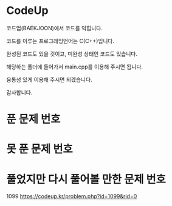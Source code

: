 # CodeUp

코드업(BAEKJOON)에서 코드를 익힙니다.

코드를 이루는 프로그래밍언어는 C(C++)입니다.

완성된 코드도 있을 것이고, 미완성 상태인 코드도 있습니다.

해당하는 폴더에 들어가서 main.cpp를 이용해 주시면 됩니다.

융통성 있게 이용해 주시면 되겠습니다.

감사합니다. 
# 푼 문제 번호


# 못 푼 문제 번호


# 풀었지만 다시 풀어볼 만한 문제 번호
1099 https://codeup.kr/problem.php?id=1099&rid=0<br>
